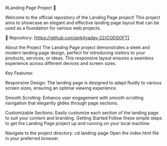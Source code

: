 #Landing Page Project 🚀

Welcome to the official repository of the Landing Page project! This project aims to showcase an elegant and effective landing page layout that can be used as a foundation for various web projects.

📁 Repository: [https://github.com/ankityadav-22/CODSOFT]

About the Project
The Landing Page project demonstrates a sleek and modern landing page design, perfect for introducing visitors to your products, services, or ideas. This responsive layout ensures a seamless experience across different devices and screen sizes.

Key Features:

Responsive Design: The landing page is designed to adapt fluidly to various screen sizes, ensuring an optimal viewing experience.

Smooth Scrolling: Enhance user engagement with smooth scrolling navigation that elegantly glides through page sections.

Customizable Sections: Easily customize each section of the landing page to suit your content and branding.
Getting Started
Follow these simple steps to get the Landing Page project up and running on your local machine:

Navigate to the project directory: cd landing-page
Open the index.html file in your preferred browser.



